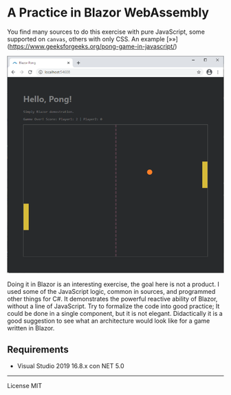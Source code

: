 # A Practice in Blazor WebAssembly

You find many sources to do this exercise with pure JavaScript, some supported on `canvas`, others with only CSS. An example [»»] (https://www.geeksforgeeks.org/pong-game-in-javascript/)

![Screen](https://github.com/harveytriana/BlazorGamePractice/blob/master/Screens/1.png)

Doing it in Blazor is an interesting exercise, the goal here is not a product. I used some of the JavaScript logic, common in sources, and programmed other things for C#. It demonstrates the powerful reactive ability of Blazor, without a line of JavaScript. Try to formalize the code into good practice; It could be done in a single component, but it is not elegant. Didactically it is a good suggestion to see what an architecture would look like for a game written in Blazor.

## Requirements

  - Visual Studio 2019 16.8.x con NET 5.0
 
----

License MIT
